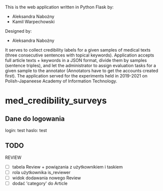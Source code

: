 This is the web application written in Python Flask by:
- Aleksandra Nabożny
- Kamil Warpechowski

Designed by:
- Aleksandra Nabożny

It serves to collect credibility labels for a given samples of medical texts (three consecutive sentences with topical keywords).
Application accepts full article texts + keywords in a JSON format, divide them by samples (sentence triples), and let the administrator to assign evaluation tasks for a given sample to the annotator (Annotators have to get the accounts created first). The application served for the experiments held in 2019-2021 on Polish-Japaneese Academy of Information Technology.

# med_credibility_surveys

## Dane do logowania

login: test
haslo: test


## TODO
REVIEW
 * [ ] tabela Review + powiązania z użytkownikiem i taskiem
 * [ ] rola użytkownika is_reviewer
 * [ ] widok dodawania nowego Review
 * [ ] dodać 'category' do Article

